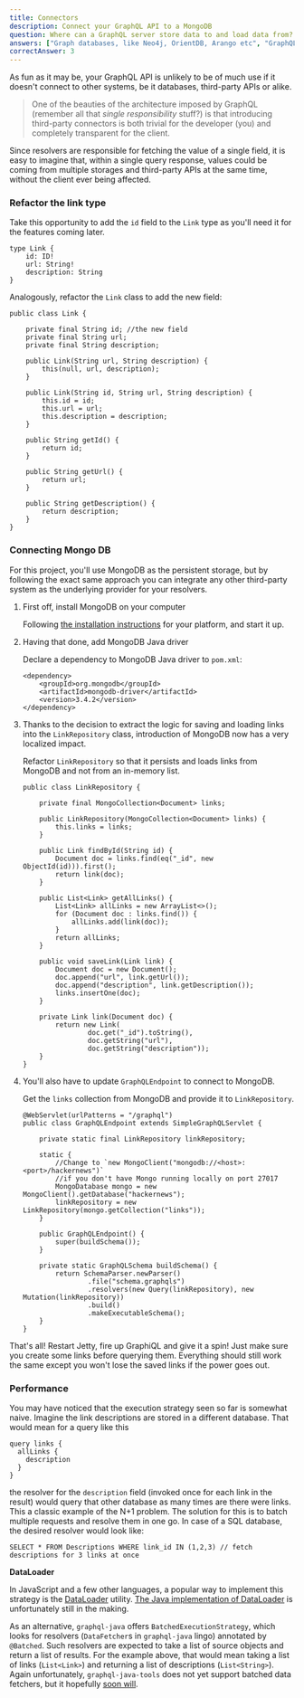 ```yaml
---
title: Connectors
description: Connect your GraphQL API to a MongoDB
question: Where can a GraphQL server store data to and load data from?
answers: ["Graph databases, like Neo4j, OrientDB, Arango etc", "GraphQL servers do not store or load data", "Any persistent storage, e.g. MongoDB", "Anywhere"]
correctAnswer: 3
---
```


As fun as it may be, your GraphQL API is unlikely to be of much use if it doesn't connect to other systems, be it databases, third-party APIs or alike.


> One of the beauties of the architecture imposed by GraphQL (remember all that *single responsibility* stuff?) is that introducing third-party connectors is both trivial for the developer (you) and completely transparent for the client.


Since resolvers are responsible for fetching the value of a single field, it is easy to imagine that, within a single query response, values could be coming from multiple storages and third-party APIs at the same time, without the client ever being affected.


### Refactor the link type

<Instruction>

Take this opportunity to add the `id` field to the `Link` type as you'll need it for the features coming later.

```graphql(path=".../hackernews-graphql-java/src/main/resources/schema.graphqls")
type Link {
    id: ID!
    url: String!
    description: String
}
```

</Instruction>

<Instruction>

Analogously, refactor the `Link` class to add the new field:

```java(path=".../hackernews-graphql-java/src/main/java/com/howtographql/hackernews/Link.java")
public class Link {
    
    private final String id; //the new field
    private final String url;
    private final String description;

    public Link(String url, String description) {
        this(null, url, description);
    }

    public Link(String id, String url, String description) {
        this.id = id;
        this.url = url;
        this.description = description;
    }

    public String getId() {
        return id;
    }

    public String getUrl() {
        return url;
    }

    public String getDescription() {
        return description;
    }
}
```

</Instruction>

### Connecting Mongo DB

For this project, you'll use MongoDB as the persistent storage, but by following the exact same approach you can integrate any other third-party system as the underlying provider for your resolvers.

1. First off, install MongoDB on your computer

	<Instruction>
	
	Following [the installation instructions](https://docs.mongodb.com/manual/administration/install-community/) for your platform, and start it up.
	
	</Instruction>

2. Having that done, add MongoDB Java driver

	<Instruction>
	
	Declare a dependency to MongoDB Java driver to `pom.xml`:
	
	```xml(path=".../hackernews-graphql-java/pom.xml")
	<dependency>
	    <groupId>org.mongodb</groupId>
	    <artifactId>mongodb-driver</artifactId>
	    <version>3.4.2</version>
	</dependency>
	```
	
	</Instruction>

3. Thanks to the decision to extract the logic for saving and loading links into the `LinkRepository` class, introduction of MongoDB now has a very localized impact.

	<Instruction>
	
	Refactor `LinkRepository` so that it persists and loads links from MongoDB and not from an in-memory list.
	
	```java(path=".../hackernews-graphql-java/src/main/java/com/howtographql/hackernews/LinkRepository.java")
	public class LinkRepository {
	    
	    private final MongoCollection<Document> links;
	
	    public LinkRepository(MongoCollection<Document> links) {
	        this.links = links;
	    }
	
	    public Link findById(String id) {
	        Document doc = links.find(eq("_id", new ObjectId(id))).first();
	        return link(doc);
	    }
	    
	    public List<Link> getAllLinks() {
	        List<Link> allLinks = new ArrayList<>();
	        for (Document doc : links.find()) {
	            allLinks.add(link(doc));
	        }
	        return allLinks;
	    }
	    
	    public void saveLink(Link link) {
	        Document doc = new Document();
	        doc.append("url", link.getUrl());
	        doc.append("description", link.getDescription());
	        links.insertOne(doc);
	    }
	    
	    private Link link(Document doc) {
	        return new Link(
	                doc.get("_id").toString(),
	                doc.getString("url"),
	                doc.getString("description"));
	    }
	}
	```
	
	</Instruction>

4. You'll also have to update `GraphQLEndpoint` to connect to MongoDB.

	<Instruction>
	
	Get the `links` collection from MongoDB and provide it to `LinkRepository`.
	
	```java(path=".../hackernews-graphql-java/src/main/java/com/howtographql/hackernews/GraphQLEndpoint.java")
	@WebServlet(urlPatterns = "/graphql")
	public class GraphQLEndpoint extends SimpleGraphQLServlet {
	
	    private static final LinkRepository linkRepository;
	
	    static {
	        //Change to `new MongoClient("mongodb://<host>:<port>/hackernews")`
	        //if you don't have Mongo running locally on port 27017
	        MongoDatabase mongo = new MongoClient().getDatabase("hackernews");
	        linkRepository = new LinkRepository(mongo.getCollection("links"));
	    }
	    
	    public GraphQLEndpoint() {
	        super(buildSchema());
	    }
	
	    private static GraphQLSchema buildSchema() {
	        return SchemaParser.newParser()
	                .file("schema.graphqls")
	                .resolvers(new Query(linkRepository), new Mutation(linkRepository))
	                .build()
	                .makeExecutableSchema();
	    }
	}
	```
	
	</Instruction>

That's all! Restart Jetty, fire up GraphiQL and give it a spin! Just make sure you create some links before querying them. Everything should still work the same except you won't lose the saved links if the power goes out.

### Performance

You may have noticed that the execution strategy seen so far is somewhat naive. Imagine the link descriptions are stored in a different database. That would mean for a query like this

```graphql(nocopy)
query links {
  allLinks {
    description
  }
}
```

the resolver for the `description` field (invoked once for each link in the result)  would query that other database as many times are there were links. This a classic example of the N+1 problem. The solution for this is to batch multiple requests and resolve them in one go. In case of a SQL database, the desired resolver would look like:

```sql(nocopy)
SELECT * FROM Descriptions WHERE link_id IN (1,2,3) // fetch descriptions for 3 links at once
```

**DataLoader**

In JavaScript and a few other languages, a popular way to implement this strategy is the [DataLoader](https://github.com/facebook/dataloader) utility. [The Java implementation of DataLoader](https://github.com/bbakerman/java-dataloader) is unfortunately still in the making.

As an alternative, `graphql-java` offers `BatchedExecutionStrategy`, which looks for resolvers (`DataFetcher`s in `graphql-java` lingo) annotated by `@Batched`. Such resolvers are expected to take a list of source objects and return a list of results. For the example above, that would mean taking a list of links (`List<Link>`) and returning a list of descriptions (`List<String>`). Again unfortunately, `graphql-java-tools` does not yet support batched data fetchers, but it hopefully [soon will](https://github.com/graphql-java/graphql-java-tools/issues/12).

